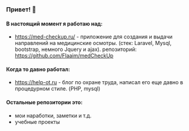 ### Привет! :wave:
#### В настоящий момент я работаю над:
- https://med-checkup.ru/ - приложение для создания и выдачи направлений на медицинские осмотры. (стек: Laravel, Mysql, bootstrap, немного Jquery и ajax).  репозиторий: https://github.com/Flaaim/medCheckUp

#### Когда то давно работал: 
- https://help-ot.ru - блог по охране труда, написал его еще давно в процедурном стиле. (PHP, mysql)

#### Остальные репозитории это: 
- мои наработки, заметки и т.д.
- учебные проекты
